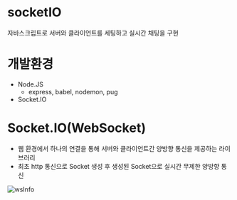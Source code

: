 # socketIO
자바스크립트로 서버와 클라이언트를 세팅하고 실시간 채팅을 구현


# 개발환경
- Node.JS
  - express, babel, nodemon, pug
- Socket.IO


# Socket.IO(WebSocket)
- 웹 환경에서 하나의 연결을 통해 서버와 클라이언트간 양방향 통신을 제공하는 라이브러리
- 최초 http 통신으로 Socket 생성 후 생성된 Socket으로 실시간 무제한 양방향 통신

![wsInfo](https://img1.daumcdn.net/thumb/R1280x0/?scode=mtistory2&fname=https%3A%2F%2Fblog.kakaocdn.net%2Fdn%2FD7H9g%2FbtrV6dPzOCG%2Fmmz0gCCsxzkbv903ptRX71%2Fimg.png)
